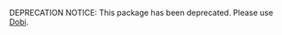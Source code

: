 DEPRECATION NOTICE:
This package has been deprecated. Please use [Dobi](https://www.npmjs.com/package/dobi).
